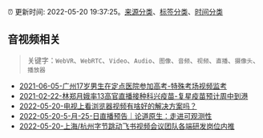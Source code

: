 :alarm_clock: 更新时间: 2022-05-20 19:37:25。[来源分类](../README.md)、[标签分类](../TAGS.md)、[时间分类](../TIMELINE.md)

## 音视频相关


> 关键字：`WebVR`、`WebRTC`、`Video`、`Audio`、`图像`、`音频`、`视频`、`直播`、`摄像头`、`播放器`



- [2021-06-05-广州17岁男生在定点医院参加高考-特殊考场视频监考](https://m.caixin.com/m/2021-06-05/101723418.html) 
- [2021-02-22-林郑月娥率13高官直播接种科兴疫苗-复星疫苗预计周中到港](https://m.caixin.com/m/2021-02-22/101665724.html) 
- [2022-05-20-电视上看浏览器视频有啥好的解决方案吗？](https://www.v2ex.com/t/854269) 
- [2022-05-20-5-月-25-日直播预告｜论道原生：走进可观测性](https://www.v2ex.com/t/854257) 
- [2022-05-20-上海/杭州字节跳动飞书视频会议团队各端研发岗位内推](https://www.v2ex.com/t/854243) 